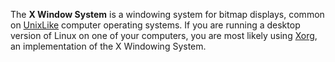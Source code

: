 The **X Window System** is a windowing system for bitmap displays, common on [UnixLike](?UnixLike) computer operating systems. If you are running a desktop version of Linux on one of your computers, you are most likely using [Xorg](?Xorg), an implementation of the X Windowing System. 
